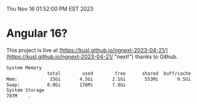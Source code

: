 Thu Nov 16 01:52:00 PM EST 2023

# Angular 16?


This project is live at [https://kusl.github.io/ngnext-2023-04-21/](https://kusl.github.io/ngnext-2023-04-21/ "next!") thanks to Github.

```bash
System Memory
               total        used        free      shared  buff/cache   available
Mem:            15Gi       4.5Gi       2.1Gi       553Mi       9.5Gi        10Gi
Swap:          8.0Gi       176Mi       7.8Gi
System Storage
787M	.
```
